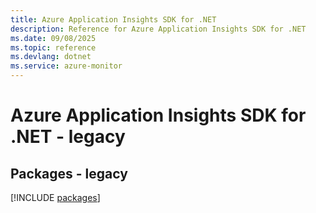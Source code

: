 ```yaml
---
title: Azure Application Insights SDK for .NET
description: Reference for Azure Application Insights SDK for .NET
ms.date: 09/08/2025
ms.topic: reference
ms.devlang: dotnet
ms.service: azure-monitor
---
```

# Azure Application Insights SDK for .NET - legacy
## Packages - legacy
[!INCLUDE [packages](application-insights-index.md)]
